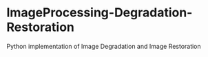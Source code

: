 # ImageProcessing-Degradation-Restoration
Python implementation of Image Degradation and Image Restoration

